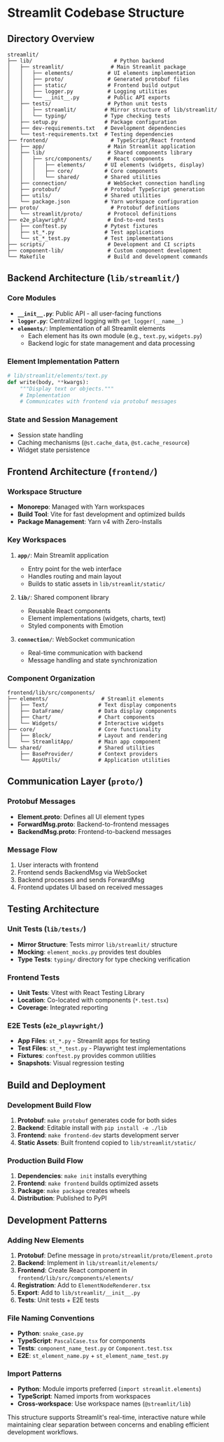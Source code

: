 # Streamlit Codebase Structure

## Directory Overview

```
streamlit/
├── lib/                          # Python backend
│   ├── streamlit/               # Main Streamlit package
│   │   ├── elements/           # UI elements implementation
│   │   ├── proto/              # Generated protobuf files
│   │   ├── static/             # Frontend build output
│   │   ├── logger.py           # Logging utilities
│   │   └── __init__.py         # Public API exports
│   ├── tests/                  # Python unit tests
│   │   ├── streamlit/         # Mirror structure of lib/streamlit/
│   │   └── typing/            # Type checking tests
│   ├── setup.py               # Package configuration
│   ├── dev-requirements.txt   # Development dependencies
│   └── test-requirements.txt  # Testing dependencies
├── frontend/                    # TypeScript/React frontend
│   ├── app/                    # Main Streamlit application
│   ├── lib/                    # Shared components library
│   │   ├── src/components/     # React components
│   │   │   ├── elements/      # UI elements (widgets, display)
│   │   │   ├── core/          # Core components
│   │   │   └── shared/        # Shared utilities
│   ├── connection/             # WebSocket connection handling
│   ├── protobuf/              # Protobuf TypeScript generation
│   ├── utils/                 # Shared utilities
│   └── package.json           # Yarn workspace configuration
├── proto/                       # Protobuf definitions
│   └── streamlit/proto/        # Protocol definitions
├── e2e_playwright/             # End-to-end tests
│   ├── conftest.py            # Pytest fixtures
│   ├── st_*.py                # Test applications
│   └── st_*_test.py           # Test implementations
├── scripts/                    # Development and CI scripts
├── component-lib/              # Custom component development
└── Makefile                    # Build and development commands
```

## Backend Architecture (`lib/streamlit/`)

### Core Modules
- **`__init__.py`**: Public API - all user-facing functions
- **`logger.py`**: Centralized logging with `get_logger(__name__)`
- **`elements/`**: Implementation of all Streamlit elements
  - Each element has its own module (e.g., `text.py`, `widgets.py`)
  - Backend logic for state management and data processing

### Element Implementation Pattern
```python
# lib/streamlit/elements/text.py
def write(body, **kwargs):
    """Display text or objects."""
    # Implementation
    # Communicates with frontend via protobuf messages
```

### State and Session Management
- Session state handling
- Caching mechanisms (`@st.cache_data`, `@st.cache_resource`)
- Widget state persistence

## Frontend Architecture (`frontend/`)

### Workspace Structure
- **Monorepo**: Managed with Yarn workspaces
- **Build Tool**: Vite for fast development and optimized builds
- **Package Management**: Yarn v4 with Zero-Installs

### Key Workspaces
1. **`app/`**: Main Streamlit application
   - Entry point for the web interface
   - Handles routing and main layout
   - Builds to static assets in `lib/streamlit/static/`

2. **`lib/`**: Shared component library
   - Reusable React components
   - Element implementations (widgets, charts, text)
   - Styled components with Emotion

3. **`connection/`**: WebSocket communication
   - Real-time communication with backend
   - Message handling and state synchronization

### Component Organization
```
frontend/lib/src/components/
├── elements/                 # Streamlit elements
│   ├── Text/                # Text display components
│   ├── DataFrame/           # Data display components
│   ├── Chart/               # Chart components
│   └── Widgets/             # Interactive widgets
├── core/                    # Core functionality
│   ├── Block/               # Layout and rendering
│   └── StreamlitApp/        # Main app component
└── shared/                  # Shared utilities
    ├── BaseProvider/        # Context providers
    └── AppUtils/            # Application utilities
```

## Communication Layer (`proto/`)

### Protobuf Messages
- **Element.proto**: Defines all UI element types
- **ForwardMsg.proto**: Backend-to-frontend messages
- **BackendMsg.proto**: Frontend-to-backend messages

### Message Flow
1. User interacts with frontend
2. Frontend sends BackendMsg via WebSocket
3. Backend processes and sends ForwardMsg
4. Frontend updates UI based on received messages

## Testing Architecture

### Unit Tests (`lib/tests/`)
- **Mirror Structure**: Tests mirror `lib/streamlit/` structure
- **Mocking**: `element_mocks.py` provides test doubles
- **Type Tests**: `typing/` directory for type checking verification

### Frontend Tests
- **Unit Tests**: Vitest with React Testing Library
- **Location**: Co-located with components (`*.test.tsx`)
- **Coverage**: Integrated reporting

### E2E Tests (`e2e_playwright/`)
- **App Files**: `st_*.py` - Streamlit apps for testing
- **Test Files**: `st_*_test.py` - Playwright test implementations
- **Fixtures**: `conftest.py` provides common utilities
- **Snapshots**: Visual regression testing

## Build and Deployment

### Development Build Flow
1. **Protobuf**: `make protobuf` generates code for both sides
2. **Backend**: Editable install with `pip install -e ./lib`
3. **Frontend**: `make frontend-dev` starts development server
4. **Static Assets**: Built frontend copied to `lib/streamlit/static/`

### Production Build Flow
1. **Dependencies**: `make init` installs everything
2. **Frontend**: `make frontend` builds optimized assets
3. **Package**: `make package` creates wheels
4. **Distribution**: Published to PyPI

## Development Patterns

### Adding New Elements
1. **Protobuf**: Define message in `proto/streamlit/proto/Element.proto`
2. **Backend**: Implement in `lib/streamlit/elements/`
3. **Frontend**: Create React component in `frontend/lib/src/components/elements/`
4. **Registration**: Add to `ElementNodeRenderer.tsx`
5. **Export**: Add to `lib/streamlit/__init__.py`
6. **Tests**: Unit tests + E2E tests

### File Naming Conventions
- **Python**: `snake_case.py`
- **TypeScript**: `PascalCase.tsx` for components
- **Tests**: `component_name_test.py` or `Component.test.tsx`
- **E2E**: `st_element_name.py` + `st_element_name_test.py`

### Import Patterns
- **Python**: Module imports preferred (`import streamlit.elements`)
- **TypeScript**: Named imports from workspaces
- **Cross-workspace**: Use workspace names (`@streamlit/lib`)

This structure supports Streamlit's real-time, interactive nature while maintaining clear separation between concerns and enabling efficient development workflows.
